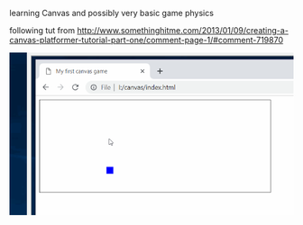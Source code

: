 learning Canvas and possibly very basic game physics

following tut from 
http://www.somethinghitme.com/2013/01/09/creating-a-canvas-platformer-tutorial-part-one/comment-page-1/#comment-719870


![game v1 screen](screens/platform_game_v1.gif "game v1")